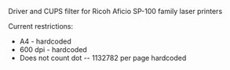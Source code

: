 Driver and CUPS filter for Ricoh Aficio SP-100 family laser printers

Current restrictions:
 - A4 - hardcoded
 - 600 dpi - hardcoded
 - Does not count dot -- 1132782 per page hardcoded
